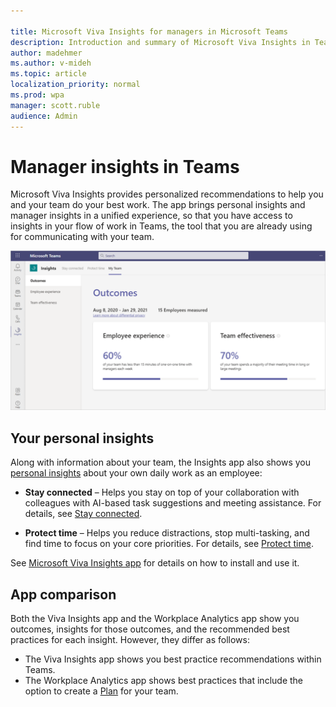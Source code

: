 ```yaml
---

title: Microsoft Viva Insights for managers in Microsoft Teams
description: Introduction and summary of Microsoft Viva Insights in Teams for managers
author: madehmer
ms.author: v-mideh
ms.topic: article
localization_priority: normal 
ms.prod: wpa
manager: scott.ruble
audience: Admin
---
```


# Manager insights in Teams

Microsoft Viva Insights provides personalized recommendations to help you and your team do your best work. The app brings personal insights and manager insights in a unified experience, so that you have access to insights in your flow of work in Teams, the tool that you are already using for communicating with your team.

![My Team page in Teams.](./images/my-team-page.png)

## Your personal insights

Along with information about your team, the Insights app also shows you [personal insights](/insights/teams-app) about your own daily work as an employee:

* **Stay connected** – Helps you stay on top of your collaboration with colleagues with AI-based task suggestions and meeting assistance. For details, see [Stay connected](/insights/teams-app-use-insights#stay-connected).

* **Protect time** – Helps you reduce distractions, stop multi-tasking, and find time to focus on your core priorities. For details, see [Protect time](/insights/teams-app-use-insights#protect-time).

See [Microsoft Viva Insights app](/insights/teams-app) for details on how to install and use it.

## App comparison

Both the Viva Insights app and the Workplace Analytics app show you outcomes, insights for those outcomes, and the recommended best practices for each insight. However, they differ as follows:

* The Viva Insights app shows you best practice recommendations within Teams.
* The Workplace Analytics app shows best practices that include the option to create a [Plan](./plans.md) for your team.